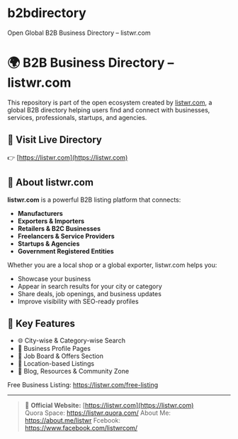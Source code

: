 # b2bdirectory
Open Global B2B Business Directory – listwr.com

# 🌍 B2B Business Directory – listwr.com

This repository is part of the open ecosystem created by [listwr.com](https://listwr.com), a global B2B directory helping users find and connect with businesses, services, professionals, startups, and agencies.

## 🔗 Visit Live Directory  
👉 [https://listwr.com](https://listwr.com)

## 🚀 About listwr.com

**listwr.com** is a powerful B2B listing platform that connects:

- **Manufacturers**
- **Exporters & Importers**
- **Retailers & B2C Businesses**
- **Freelancers & Service Providers**
- **Startups & Agencies**
- **Government Registered Entities**

Whether you are a local shop or a global exporter, listwr.com helps you:

- Showcase your business
- Appear in search results for your city or category
- Share deals, job openings, and business updates
- Improve visibility with SEO-ready profiles

## 🧩 Key Features

- 🌐 City-wise & Category-wise Search  
- 🧾 Business Profile Pages  
- 🎯 Job Board & Offers Section  
- 📍 Location-based Listings  
- 📰 Blog, Resources & Community Zone

Free Business Listing: https://listwr.com/free-listing

---

> 🔗 **Official Website:** [https://listwr.com](https://listwr.com)  
Quora Space: https://listwr.quora.com/
About Me: https://about.me/listwr
Fcebook: https://www.facebook.com/listwrcom/
> 

